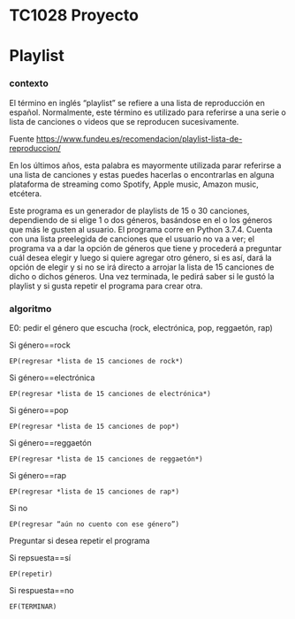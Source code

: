 # TC1028 Proyecto


# Playlist

### contexto
El término en inglés “playlist” se refiere a una lista de reproducción en español. Normalmente, este término es utilizado para referirse a una serie o lista de canciones o videos que se reproducen sucesivamente. 

Fuente https://www.fundeu.es/recomendacion/playlist-lista-de-reproduccion/

En los últimos años, esta palabra es mayormente utilizada parar referirse a una lista de canciones y estas puedes hacerlas o encontrarlas en alguna plataforma de streaming como Spotify, Apple music, Amazon music, etcétera. 

Este programa es un generador de playlists de 15 o 30 canciones, dependiendo de si elige 1 o dos géneros, basándose en el o los géneros que más le gusten al usuario. El programa corre en Python 3.7.4. Cuenta con una lista preelegida de canciones que el usuario no va a ver; el programa va a dar la opción de géneros que tiene y procederá a preguntar cuál desea elegir y luego si quiere agregar otro género, si es así, dará la opción de elegir y si no se irá directo a arrojar la lista de 15 canciones de dicho o dichos géneros. Una vez terminada, le pedirá saber si le gustó la playlist y si gusta repetir el programa para crear otra. 

### algoritmo

E0: pedir el género que escucha (rock, electrónica, pop, reggaetón, rap)
	
  Si género==rock
	
    EP(regresar *lista de 15 canciones de rock*)
	
  Si género==electrónica
	  
    EP(regresar *lista de 15 canciones de electrónica*)
	
  Si género==pop
	  
    EP(regresar *lista de 15 canciones de pop*)
	
  Si género==reggaetón
	  
    EP(regresar *lista de 15 canciones de reggaetón*)
	
  Si género==rap
	  
    EP(regresar *lista de 15 canciones de rap*)
	
  Si no
	  
    EP(regresar “aún no cuento con ese género”)

Preguntar si desea repetir el programa
  
  Si repsuesta==sí
	  
    EP(repetir)
	  
  Si respuesta==no
	  
    EF(TERMINAR)


